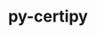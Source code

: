---
title: "py-certipy"
layout: cache
categories: [package, develop]
meta: {"versions": ["0.1.3"], "compilers": ["gcc@=11.4.0", "gcc@=9.4.0", "oneapi@=2024.0.0"], "oss": ["ubuntu20.04", "ubuntu22.04"], "platforms": ["linux"], "targets": ["neoverse_v1", "neoverse_v2", "ppc64le", "x86_64_v3"], "stacks": ["e4s", "e4s-neoverse-v2", "e4s-neoverse_v1", "e4s-oneapi", "e4s-power", "root"], "num_specs": 38, "num_specs_by_stack": {"root": 38, "e4s-power": 8, "e4s-neoverse_v1": 7, "e4s-neoverse-v2": 8, "e4s": 7, "e4s-oneapi": 8}}
spec_details: [{"hash": "rexfcvd6x2qzbldyvmrre3a4ikink3n6", "compiler": "gcc@=9.4.0", "versions": ["0.1.3"], "os": "ubuntu20.04", "platform": "linux", "target": "ppc64le", "variants": ["build_system=python_pip"], "stacks": ["root", "e4s-power"], "size": "-", "tarball": "https://binaries.spack.io/develop/build_cache/linux-ubuntu20.04-ppc64le/gcc-9.4.0/py-certipy-0.1.3/linux-ubuntu20.04-ppc64le-gcc-9.4.0-py-certipy-0.1.3-rexfcvd6x2qzbldyvmrre3a4ikink3n6.spack"}, {"hash": "e5zgmn4vsd2ytgrfuuzsrxfuqgur2yr4", "compiler": "gcc@=9.4.0", "versions": ["0.1.3"], "os": "ubuntu20.04", "platform": "linux", "target": "ppc64le", "variants": ["build_system=python_pip"], "stacks": ["root", "e4s-power"], "size": "-", "tarball": "https://binaries.spack.io/develop/build_cache/linux-ubuntu20.04-ppc64le/gcc-9.4.0/py-certipy-0.1.3/linux-ubuntu20.04-ppc64le-gcc-9.4.0-py-certipy-0.1.3-e5zgmn4vsd2ytgrfuuzsrxfuqgur2yr4.spack"}, {"hash": "kepe42xjidtzvyiftnfeyaop33ls32jo", "compiler": "gcc@=9.4.0", "versions": ["0.1.3"], "os": "ubuntu20.04", "platform": "linux", "target": "ppc64le", "variants": ["build_system=python_pip"], "stacks": ["root", "e4s-power"], "size": "-", "tarball": "https://binaries.spack.io/develop/build_cache/linux-ubuntu20.04-ppc64le/gcc-9.4.0/py-certipy-0.1.3/linux-ubuntu20.04-ppc64le-gcc-9.4.0-py-certipy-0.1.3-kepe42xjidtzvyiftnfeyaop33ls32jo.spack"}, {"hash": "b2zgtlrgueskazstxq3sdvm7e74oi3p6", "compiler": "gcc@=9.4.0", "versions": ["0.1.3"], "os": "ubuntu20.04", "platform": "linux", "target": "ppc64le", "variants": ["build_system=python_pip"], "stacks": ["root", "e4s-power"], "size": "-", "tarball": "https://binaries.spack.io/develop/build_cache/linux-ubuntu20.04-ppc64le/gcc-9.4.0/py-certipy-0.1.3/linux-ubuntu20.04-ppc64le-gcc-9.4.0-py-certipy-0.1.3-b2zgtlrgueskazstxq3sdvm7e74oi3p6.spack"}, {"hash": "esnblmymd2zmnu54xspxrvl2wtewcbob", "compiler": "gcc@=9.4.0", "versions": ["0.1.3"], "os": "ubuntu20.04", "platform": "linux", "target": "ppc64le", "variants": ["build_system=python_pip"], "stacks": ["root", "e4s-power"], "size": "-", "tarball": "https://binaries.spack.io/develop/build_cache/linux-ubuntu20.04-ppc64le/gcc-9.4.0/py-certipy-0.1.3/linux-ubuntu20.04-ppc64le-gcc-9.4.0-py-certipy-0.1.3-esnblmymd2zmnu54xspxrvl2wtewcbob.spack"}, {"hash": "zbvyzgyffofbd53upnafictl3m2k7q2o", "compiler": "gcc@=9.4.0", "versions": ["0.1.3"], "os": "ubuntu20.04", "platform": "linux", "target": "ppc64le", "variants": ["build_system=python_pip"], "stacks": ["root", "e4s-power"], "size": "-", "tarball": "https://binaries.spack.io/develop/build_cache/linux-ubuntu20.04-ppc64le/gcc-9.4.0/py-certipy-0.1.3/linux-ubuntu20.04-ppc64le-gcc-9.4.0-py-certipy-0.1.3-zbvyzgyffofbd53upnafictl3m2k7q2o.spack"}, {"hash": "fmu7sq2j3jzy76iendqu4endgx4thlxz", "compiler": "gcc@=9.4.0", "versions": ["0.1.3"], "os": "ubuntu20.04", "platform": "linux", "target": "ppc64le", "variants": ["build_system=python_pip"], "stacks": ["root", "e4s-power"], "size": "-", "tarball": "https://binaries.spack.io/develop/build_cache/linux-ubuntu20.04-ppc64le/gcc-9.4.0/py-certipy-0.1.3/linux-ubuntu20.04-ppc64le-gcc-9.4.0-py-certipy-0.1.3-fmu7sq2j3jzy76iendqu4endgx4thlxz.spack"}, {"hash": "6opugw2ofvnmgdbe5sk7o2obzewbju5b", "compiler": "gcc@=9.4.0", "versions": ["0.1.3"], "os": "ubuntu20.04", "platform": "linux", "target": "ppc64le", "variants": ["build_system=python_pip"], "stacks": ["root", "e4s-power"], "size": "-", "tarball": "https://binaries.spack.io/develop/build_cache/linux-ubuntu20.04-ppc64le/gcc-9.4.0/py-certipy-0.1.3/linux-ubuntu20.04-ppc64le-gcc-9.4.0-py-certipy-0.1.3-6opugw2ofvnmgdbe5sk7o2obzewbju5b.spack"}, {"hash": "g55vlgutxambf5b6swgasnaokd5qgbq6", "compiler": "gcc@=11.4.0", "versions": ["0.1.3"], "os": "ubuntu22.04", "platform": "linux", "target": "neoverse_v1", "variants": ["build_system=python_pip"], "stacks": ["root", "e4s-neoverse_v1"], "size": "-", "tarball": "https://binaries.spack.io/develop/build_cache/linux-ubuntu22.04-neoverse_v1/gcc-11.4.0/py-certipy-0.1.3/linux-ubuntu22.04-neoverse_v1-gcc-11.4.0-py-certipy-0.1.3-g55vlgutxambf5b6swgasnaokd5qgbq6.spack"}, {"hash": "ivegvjc3ra4gxp5fdmp75eum3dx3cnia", "compiler": "gcc@=11.4.0", "versions": ["0.1.3"], "os": "ubuntu22.04", "platform": "linux", "target": "neoverse_v1", "variants": ["build_system=python_pip"], "stacks": ["root", "e4s-neoverse_v1"], "size": "-", "tarball": "https://binaries.spack.io/develop/build_cache/linux-ubuntu22.04-neoverse_v1/gcc-11.4.0/py-certipy-0.1.3/linux-ubuntu22.04-neoverse_v1-gcc-11.4.0-py-certipy-0.1.3-ivegvjc3ra4gxp5fdmp75eum3dx3cnia.spack"}, {"hash": "zx3w25n5ufw4pcakg2h5nlieifxalpic", "compiler": "gcc@=11.4.0", "versions": ["0.1.3"], "os": "ubuntu22.04", "platform": "linux", "target": "neoverse_v1", "variants": ["build_system=python_pip"], "stacks": ["root", "e4s-neoverse_v1"], "size": "-", "tarball": "https://binaries.spack.io/develop/build_cache/linux-ubuntu22.04-neoverse_v1/gcc-11.4.0/py-certipy-0.1.3/linux-ubuntu22.04-neoverse_v1-gcc-11.4.0-py-certipy-0.1.3-zx3w25n5ufw4pcakg2h5nlieifxalpic.spack"}, {"hash": "z6jw7ucou5amyeyoykuzp7yrq6xqbfgb", "compiler": "gcc@=11.4.0", "versions": ["0.1.3"], "os": "ubuntu22.04", "platform": "linux", "target": "neoverse_v1", "variants": ["build_system=python_pip"], "stacks": ["root", "e4s-neoverse_v1"], "size": "-", "tarball": "https://binaries.spack.io/develop/build_cache/linux-ubuntu22.04-neoverse_v1/gcc-11.4.0/py-certipy-0.1.3/linux-ubuntu22.04-neoverse_v1-gcc-11.4.0-py-certipy-0.1.3-z6jw7ucou5amyeyoykuzp7yrq6xqbfgb.spack"}, {"hash": "zpjq4wqupj5ixycanwqe3qiths5kdwfq", "compiler": "gcc@=11.4.0", "versions": ["0.1.3"], "os": "ubuntu22.04", "platform": "linux", "target": "neoverse_v1", "variants": ["build_system=python_pip"], "stacks": ["root", "e4s-neoverse_v1"], "size": "-", "tarball": "https://binaries.spack.io/develop/build_cache/linux-ubuntu22.04-neoverse_v1/gcc-11.4.0/py-certipy-0.1.3/linux-ubuntu22.04-neoverse_v1-gcc-11.4.0-py-certipy-0.1.3-zpjq4wqupj5ixycanwqe3qiths5kdwfq.spack"}, {"hash": "dxkr6zzqafxednuqbej4emvhx3qyt7me", "compiler": "gcc@=11.4.0", "versions": ["0.1.3"], "os": "ubuntu22.04", "platform": "linux", "target": "neoverse_v1", "variants": ["build_system=python_pip"], "stacks": ["root", "e4s-neoverse_v1"], "size": "-", "tarball": "https://binaries.spack.io/develop/build_cache/linux-ubuntu22.04-neoverse_v1/gcc-11.4.0/py-certipy-0.1.3/linux-ubuntu22.04-neoverse_v1-gcc-11.4.0-py-certipy-0.1.3-dxkr6zzqafxednuqbej4emvhx3qyt7me.spack"}, {"hash": "hz26cbf6rfk2a5df7lssa4czytdexciy", "compiler": "gcc@=11.4.0", "versions": ["0.1.3"], "os": "ubuntu22.04", "platform": "linux", "target": "neoverse_v1", "variants": ["build_system=python_pip"], "stacks": ["root", "e4s-neoverse_v1"], "size": "-", "tarball": "https://binaries.spack.io/develop/build_cache/linux-ubuntu22.04-neoverse_v1/gcc-11.4.0/py-certipy-0.1.3/linux-ubuntu22.04-neoverse_v1-gcc-11.4.0-py-certipy-0.1.3-hz26cbf6rfk2a5df7lssa4czytdexciy.spack"}, {"hash": "ytzsia3vb5oncb5mj26eisa5l5qkvcro", "compiler": "gcc@=11.4.0", "versions": ["0.1.3"], "os": "ubuntu22.04", "platform": "linux", "target": "neoverse_v2", "variants": ["build_system=python_pip"], "stacks": ["root", "e4s-neoverse-v2"], "size": "-", "tarball": "https://binaries.spack.io/develop/build_cache/linux-ubuntu22.04-neoverse_v2/gcc-11.4.0/py-certipy-0.1.3/linux-ubuntu22.04-neoverse_v2-gcc-11.4.0-py-certipy-0.1.3-ytzsia3vb5oncb5mj26eisa5l5qkvcro.spack"}, {"hash": "quiizcvgcfhmvtids2lhzeorugeyrkp5", "compiler": "gcc@=11.4.0", "versions": ["0.1.3"], "os": "ubuntu22.04", "platform": "linux", "target": "neoverse_v2", "variants": ["build_system=python_pip"], "stacks": ["root", "e4s-neoverse-v2"], "size": "-", "tarball": "https://binaries.spack.io/develop/build_cache/linux-ubuntu22.04-neoverse_v2/gcc-11.4.0/py-certipy-0.1.3/linux-ubuntu22.04-neoverse_v2-gcc-11.4.0-py-certipy-0.1.3-quiizcvgcfhmvtids2lhzeorugeyrkp5.spack"}, {"hash": "l7p2jufyk3sql3lgltszuxet6cbhanxy", "compiler": "gcc@=11.4.0", "versions": ["0.1.3"], "os": "ubuntu22.04", "platform": "linux", "target": "neoverse_v2", "variants": ["build_system=python_pip"], "stacks": ["root", "e4s-neoverse-v2"], "size": "-", "tarball": "https://binaries.spack.io/develop/build_cache/linux-ubuntu22.04-neoverse_v2/gcc-11.4.0/py-certipy-0.1.3/linux-ubuntu22.04-neoverse_v2-gcc-11.4.0-py-certipy-0.1.3-l7p2jufyk3sql3lgltszuxet6cbhanxy.spack"}, {"hash": "65hn3lppallsidgfxzpz6aughbhtnkgj", "compiler": "gcc@=11.4.0", "versions": ["0.1.3"], "os": "ubuntu22.04", "platform": "linux", "target": "neoverse_v2", "variants": ["build_system=python_pip"], "stacks": ["root", "e4s-neoverse-v2"], "size": "-", "tarball": "https://binaries.spack.io/develop/build_cache/linux-ubuntu22.04-neoverse_v2/gcc-11.4.0/py-certipy-0.1.3/linux-ubuntu22.04-neoverse_v2-gcc-11.4.0-py-certipy-0.1.3-65hn3lppallsidgfxzpz6aughbhtnkgj.spack"}, {"hash": "27oyzzaac54jrzlervm4zhvqqmidzc3r", "compiler": "gcc@=11.4.0", "versions": ["0.1.3"], "os": "ubuntu22.04", "platform": "linux", "target": "neoverse_v2", "variants": ["build_system=python_pip"], "stacks": ["root", "e4s-neoverse-v2"], "size": "-", "tarball": "https://binaries.spack.io/develop/build_cache/linux-ubuntu22.04-neoverse_v2/gcc-11.4.0/py-certipy-0.1.3/linux-ubuntu22.04-neoverse_v2-gcc-11.4.0-py-certipy-0.1.3-27oyzzaac54jrzlervm4zhvqqmidzc3r.spack"}, {"hash": "i47ck63ygw3jafcamvx5yefa2g7xsm4l", "compiler": "gcc@=11.4.0", "versions": ["0.1.3"], "os": "ubuntu22.04", "platform": "linux", "target": "neoverse_v2", "variants": ["build_system=python_pip"], "stacks": ["root", "e4s-neoverse-v2"], "size": "-", "tarball": "https://binaries.spack.io/develop/build_cache/linux-ubuntu22.04-neoverse_v2/gcc-11.4.0/py-certipy-0.1.3/linux-ubuntu22.04-neoverse_v2-gcc-11.4.0-py-certipy-0.1.3-i47ck63ygw3jafcamvx5yefa2g7xsm4l.spack"}, {"hash": "zyill42yh7ujer4cyuksncytmg6dzbaq", "compiler": "gcc@=11.4.0", "versions": ["0.1.3"], "os": "ubuntu22.04", "platform": "linux", "target": "neoverse_v2", "variants": ["build_system=python_pip"], "stacks": ["root", "e4s-neoverse-v2"], "size": "-", "tarball": "https://binaries.spack.io/develop/build_cache/linux-ubuntu22.04-neoverse_v2/gcc-11.4.0/py-certipy-0.1.3/linux-ubuntu22.04-neoverse_v2-gcc-11.4.0-py-certipy-0.1.3-zyill42yh7ujer4cyuksncytmg6dzbaq.spack"}, {"hash": "iochn55lnokcxn6cgtznhxe7vmzrec6r", "compiler": "gcc@=11.4.0", "versions": ["0.1.3"], "os": "ubuntu22.04", "platform": "linux", "target": "neoverse_v2", "variants": ["build_system=python_pip"], "stacks": ["root", "e4s-neoverse-v2"], "size": "-", "tarball": "https://binaries.spack.io/develop/build_cache/linux-ubuntu22.04-neoverse_v2/gcc-11.4.0/py-certipy-0.1.3/linux-ubuntu22.04-neoverse_v2-gcc-11.4.0-py-certipy-0.1.3-iochn55lnokcxn6cgtznhxe7vmzrec6r.spack"}, {"hash": "aprakajwqznllbnhbg5owygrce4ds5q5", "compiler": "gcc@=11.4.0", "versions": ["0.1.3"], "os": "ubuntu22.04", "platform": "linux", "target": "x86_64_v3", "variants": ["build_system=python_pip"], "stacks": ["root", "e4s"], "size": "-", "tarball": "https://binaries.spack.io/develop/build_cache/linux-ubuntu22.04-x86_64_v3/gcc-11.4.0/py-certipy-0.1.3/linux-ubuntu22.04-x86_64_v3-gcc-11.4.0-py-certipy-0.1.3-aprakajwqznllbnhbg5owygrce4ds5q5.spack"}, {"hash": "durctgiy4yewr5ddubfeahfzgaok7glw", "compiler": "gcc@=11.4.0", "versions": ["0.1.3"], "os": "ubuntu22.04", "platform": "linux", "target": "x86_64_v3", "variants": ["build_system=python_pip"], "stacks": ["root", "e4s"], "size": "-", "tarball": "https://binaries.spack.io/develop/build_cache/linux-ubuntu22.04-x86_64_v3/gcc-11.4.0/py-certipy-0.1.3/linux-ubuntu22.04-x86_64_v3-gcc-11.4.0-py-certipy-0.1.3-durctgiy4yewr5ddubfeahfzgaok7glw.spack"}, {"hash": "2hzrit63q7ddhxbjilvsbtcfklpn6xaz", "compiler": "gcc@=11.4.0", "versions": ["0.1.3"], "os": "ubuntu22.04", "platform": "linux", "target": "x86_64_v3", "variants": ["build_system=python_pip"], "stacks": ["root", "e4s"], "size": "-", "tarball": "https://binaries.spack.io/develop/build_cache/linux-ubuntu22.04-x86_64_v3/gcc-11.4.0/py-certipy-0.1.3/linux-ubuntu22.04-x86_64_v3-gcc-11.4.0-py-certipy-0.1.3-2hzrit63q7ddhxbjilvsbtcfklpn6xaz.spack"}, {"hash": "bdixlo56lxzcprsul2tbxd4pgpy7irh4", "compiler": "gcc@=11.4.0", "versions": ["0.1.3"], "os": "ubuntu22.04", "platform": "linux", "target": "x86_64_v3", "variants": ["build_system=python_pip"], "stacks": ["root", "e4s"], "size": "-", "tarball": "https://binaries.spack.io/develop/build_cache/linux-ubuntu22.04-x86_64_v3/gcc-11.4.0/py-certipy-0.1.3/linux-ubuntu22.04-x86_64_v3-gcc-11.4.0-py-certipy-0.1.3-bdixlo56lxzcprsul2tbxd4pgpy7irh4.spack"}, {"hash": "fk6ahpd7jhs7fkwv6ch2lwykolvx5iwj", "compiler": "gcc@=11.4.0", "versions": ["0.1.3"], "os": "ubuntu22.04", "platform": "linux", "target": "x86_64_v3", "variants": ["build_system=python_pip"], "stacks": ["root", "e4s"], "size": "-", "tarball": "https://binaries.spack.io/develop/build_cache/linux-ubuntu22.04-x86_64_v3/gcc-11.4.0/py-certipy-0.1.3/linux-ubuntu22.04-x86_64_v3-gcc-11.4.0-py-certipy-0.1.3-fk6ahpd7jhs7fkwv6ch2lwykolvx5iwj.spack"}, {"hash": "x42zsexa2p2rlwdyatebwvdggi2qhzw6", "compiler": "gcc@=11.4.0", "versions": ["0.1.3"], "os": "ubuntu22.04", "platform": "linux", "target": "x86_64_v3", "variants": ["build_system=python_pip"], "stacks": ["root", "e4s"], "size": "-", "tarball": "https://binaries.spack.io/develop/build_cache/linux-ubuntu22.04-x86_64_v3/gcc-11.4.0/py-certipy-0.1.3/linux-ubuntu22.04-x86_64_v3-gcc-11.4.0-py-certipy-0.1.3-x42zsexa2p2rlwdyatebwvdggi2qhzw6.spack"}, {"hash": "fekljz3gswcufra65qunauzsxi2loaaq", "compiler": "gcc@=11.4.0", "versions": ["0.1.3"], "os": "ubuntu22.04", "platform": "linux", "target": "x86_64_v3", "variants": ["build_system=python_pip"], "stacks": ["root", "e4s"], "size": "-", "tarball": "https://binaries.spack.io/develop/build_cache/linux-ubuntu22.04-x86_64_v3/gcc-11.4.0/py-certipy-0.1.3/linux-ubuntu22.04-x86_64_v3-gcc-11.4.0-py-certipy-0.1.3-fekljz3gswcufra65qunauzsxi2loaaq.spack"}, {"hash": "d27drq3nznkjhxvfzu4el3idpmwbwmkx", "compiler": "oneapi@=2024.0.0", "versions": ["0.1.3"], "os": "ubuntu22.04", "platform": "linux", "target": "x86_64_v3", "variants": ["build_system=python_pip"], "stacks": ["root", "e4s-oneapi"], "size": "-", "tarball": "https://binaries.spack.io/develop/build_cache/linux-ubuntu22.04-x86_64_v3/oneapi-2024.0.0/py-certipy-0.1.3/linux-ubuntu22.04-x86_64_v3-oneapi-2024.0.0-py-certipy-0.1.3-d27drq3nznkjhxvfzu4el3idpmwbwmkx.spack"}, {"hash": "5vn4jxena3nbjgxqza3vpnnwjgznpd4b", "compiler": "oneapi@=2024.0.0", "versions": ["0.1.3"], "os": "ubuntu22.04", "platform": "linux", "target": "x86_64_v3", "variants": ["build_system=python_pip"], "stacks": ["root", "e4s-oneapi"], "size": "-", "tarball": "https://binaries.spack.io/develop/build_cache/linux-ubuntu22.04-x86_64_v3/oneapi-2024.0.0/py-certipy-0.1.3/linux-ubuntu22.04-x86_64_v3-oneapi-2024.0.0-py-certipy-0.1.3-5vn4jxena3nbjgxqza3vpnnwjgznpd4b.spack"}, {"hash": "k2hzsxzdppwoxxbbr7q3nwvda2z2oge5", "compiler": "oneapi@=2024.0.0", "versions": ["0.1.3"], "os": "ubuntu22.04", "platform": "linux", "target": "x86_64_v3", "variants": ["build_system=python_pip"], "stacks": ["root", "e4s-oneapi"], "size": "-", "tarball": "https://binaries.spack.io/develop/build_cache/linux-ubuntu22.04-x86_64_v3/oneapi-2024.0.0/py-certipy-0.1.3/linux-ubuntu22.04-x86_64_v3-oneapi-2024.0.0-py-certipy-0.1.3-k2hzsxzdppwoxxbbr7q3nwvda2z2oge5.spack"}, {"hash": "aeask2igvmxiwoyolgfzb3h6hoqvezkf", "compiler": "oneapi@=2024.0.0", "versions": ["0.1.3"], "os": "ubuntu22.04", "platform": "linux", "target": "x86_64_v3", "variants": ["build_system=python_pip"], "stacks": ["root", "e4s-oneapi"], "size": "-", "tarball": "https://binaries.spack.io/develop/build_cache/linux-ubuntu22.04-x86_64_v3/oneapi-2024.0.0/py-certipy-0.1.3/linux-ubuntu22.04-x86_64_v3-oneapi-2024.0.0-py-certipy-0.1.3-aeask2igvmxiwoyolgfzb3h6hoqvezkf.spack"}, {"hash": "jyvc7u3md7wd6bxmhhyilw375d3nvpmz", "compiler": "oneapi@=2024.0.0", "versions": ["0.1.3"], "os": "ubuntu22.04", "platform": "linux", "target": "x86_64_v3", "variants": ["build_system=python_pip"], "stacks": ["root", "e4s-oneapi"], "size": "-", "tarball": "https://binaries.spack.io/develop/build_cache/linux-ubuntu22.04-x86_64_v3/oneapi-2024.0.0/py-certipy-0.1.3/linux-ubuntu22.04-x86_64_v3-oneapi-2024.0.0-py-certipy-0.1.3-jyvc7u3md7wd6bxmhhyilw375d3nvpmz.spack"}, {"hash": "m22e54niopbnskhc6bknbgo6thy6miyi", "compiler": "oneapi@=2024.0.0", "versions": ["0.1.3"], "os": "ubuntu22.04", "platform": "linux", "target": "x86_64_v3", "variants": ["build_system=python_pip"], "stacks": ["root", "e4s-oneapi"], "size": "-", "tarball": "https://binaries.spack.io/develop/build_cache/linux-ubuntu22.04-x86_64_v3/oneapi-2024.0.0/py-certipy-0.1.3/linux-ubuntu22.04-x86_64_v3-oneapi-2024.0.0-py-certipy-0.1.3-m22e54niopbnskhc6bknbgo6thy6miyi.spack"}, {"hash": "vdyt3fo5fave2st3fyps645a5laj5bbc", "compiler": "oneapi@=2024.0.0", "versions": ["0.1.3"], "os": "ubuntu22.04", "platform": "linux", "target": "x86_64_v3", "variants": ["build_system=python_pip"], "stacks": ["root", "e4s-oneapi"], "size": "-", "tarball": "https://binaries.spack.io/develop/build_cache/linux-ubuntu22.04-x86_64_v3/oneapi-2024.0.0/py-certipy-0.1.3/linux-ubuntu22.04-x86_64_v3-oneapi-2024.0.0-py-certipy-0.1.3-vdyt3fo5fave2st3fyps645a5laj5bbc.spack"}, {"hash": "ruycpf755mff6ysxrvqqpfewag3dv5e6", "compiler": "oneapi@=2024.0.0", "versions": ["0.1.3"], "os": "ubuntu22.04", "platform": "linux", "target": "x86_64_v3", "variants": ["build_system=python_pip"], "stacks": ["root", "e4s-oneapi"], "size": "-", "tarball": "https://binaries.spack.io/develop/build_cache/linux-ubuntu22.04-x86_64_v3/oneapi-2024.0.0/py-certipy-0.1.3/linux-ubuntu22.04-x86_64_v3-oneapi-2024.0.0-py-certipy-0.1.3-ruycpf755mff6ysxrvqqpfewag3dv5e6.spack"}]
---